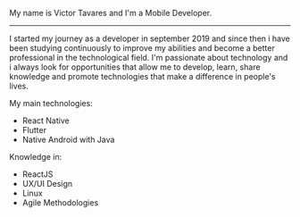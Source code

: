 
My name is Victor Tavares and I'm a Mobile Developer.                                                                                       
_________________________________________________________________________________________________________________________________________


I started my journey as a developer in september 2019 and since then i have been studying continuously to improve my abilities and become a better professional in the technological field.
I'm passionate about technology and i always look for opportunities that allow me to develop, learn, share knowledge and promote technologies that make a difference in people's lives.

My main technologies:
- React Native
- Flutter
- Native Android with Java

Knowledge in:
- ReactJS
- UX/UI Design
- Linux
- Agile Methodologies

